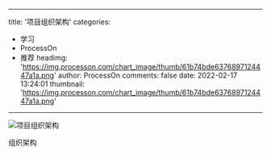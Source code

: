 
---
title: '项目组织架构'
categories: 
 - 学习
 - ProcessOn
 - 推荐
headimg: 'https://img.processon.com/chart_image/thumb/61b74bde6376897124447a1a.png'
author: ProcessOn
comments: false
date: 2022-02-17 13:24:01
thumbnail: 'https://img.processon.com/chart_image/thumb/61b74bde6376897124447a1a.png'
---

<div>   
<img class="thumb" alt="项目组织架构" src="https://img.processon.com/chart_image/thumb/61b74bde6376897124447a1a.png" referrerpolicy="no-referrer">
<p>组织架构</p>  
</div>
            